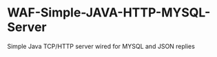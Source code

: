 WAF-Simple-JAVA-HTTP-MYSQL-Server
=================================

Simple Java TCP/HTTP server wired for MYSQL and JSON replies
